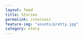 ```yaml
---
layout: feed
title: Stories
permalink: /stories/
feature-img: "assets/pretty.jpg"
category: story
---
```

